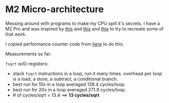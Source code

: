 # M2 Micro-architecture

Messing around with programs to make my CPU spill it's secrets. I have a M2 Pro and was inspired by [this](https://dougallj.github.io/applecpu/firestorm.html) and [this](https://www.7-cpu.com/cpu/Apple_M1.html) and [this](https://dougallj.wordpress.com/2021/04/08/apple-m1-load-and-store-queue-measurements/) to try to recreate some of that work.

I copied performance counter code from [here](https://gist.github.com/ibireme/173517c208c7dc333ba962c1f0d67d12) to do this.

Measurements so far:

`fsqrt` w/D-registers:
- stack `fsqrt` instructions in a loop, run it many times. overhead per loop is a load, a store, a subtract, a conditional branch.
- best run for 10x in a loop averaged 138.4 cycles/loop.
- best run for 20x in a loop averaged 271.9 cycles/loop.
- \# of cycles/sqrt = 13.4 ==> **13 cycles/sqrt**
